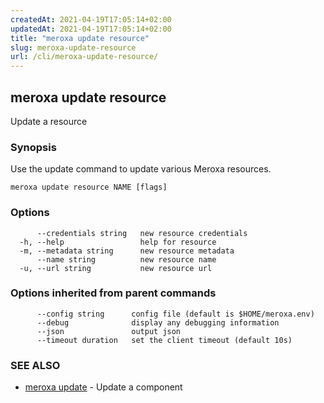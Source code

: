 ```yaml
---
createdAt: 2021-04-19T17:05:14+02:00
updatedAt: 2021-04-19T17:05:14+02:00
title: "meroxa update resource"
slug: meroxa-update-resource
url: /cli/meroxa-update-resource/
---
```

## meroxa update resource

Update a resource

### Synopsis

Use the update command to update various Meroxa resources.

```
meroxa update resource NAME [flags]
```

### Options

```
      --credentials string   new resource credentials
  -h, --help                 help for resource
  -m, --metadata string      new resource metadata
      --name string          new resource name
  -u, --url string           new resource url
```

### Options inherited from parent commands

```
      --config string      config file (default is $HOME/meroxa.env)
      --debug              display any debugging information
      --json               output json
      --timeout duration   set the client timeout (default 10s)
```

### SEE ALSO

* [meroxa update](/cli/meroxa-update/)	 - Update a component

